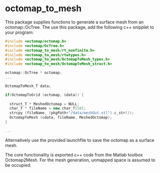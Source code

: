 octomap_to_mesh
===============

This package supplies functions to generate a surface mesh from an octomap::OcTree. The use this package, add the following c++ snipplet to your program:


```cpp
#include <octomap/octomap.h>
#include <octomap/OcTree.h>
#include <octomap_to_mesh/rt_nonfinite.h>
#include <octomap_to_mesh/rtwtypes.h>
#include <octomap_to_mesh/OctomapToMesh_types.h>
#include <octomap_to_mesh/OctomapToMesh_struct.h>

octomap::OcTree * octomap;
...

OctomapToMesh_T data;

if(OctomapToGrid (octomap, &data)) {
                  
  struct_T * MeshedOctomap = NULL;
  char_T * fileName = new char_T[50];
  strcpy (fileName, (pkgPath+"/data/meshOut.stl").c_str());
  OctomapToMesh (&data, fileName, MeshedOctomap);
}

...

```

Alternatively use the provided launchfile to save the octomap as a surface mesh.

The core functionality is exported c++ code from the Matlab toolbox Octomap2Mesh. For the mesh generation, unmapped space is assumed to be occupied.
